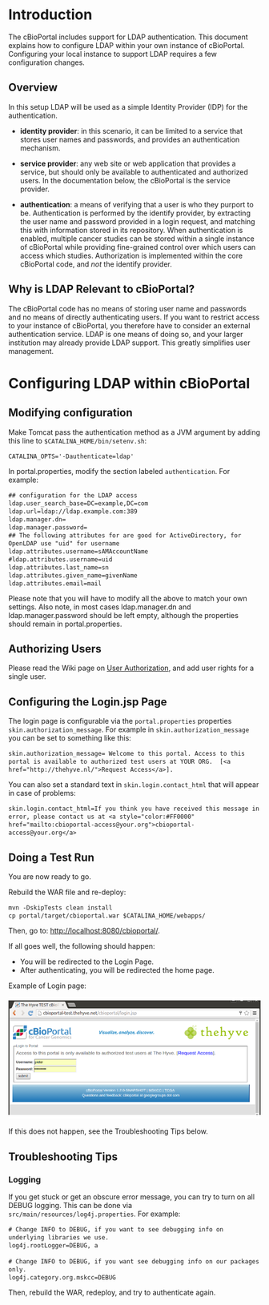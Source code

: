 # Introduction

The cBioPortal includes support for LDAP authentication. This document explains how to configure LDAP within your own instance of cBioPortal.
Configuring your local instance to support LDAP requires a few configuration changes.

## Overview

In this setup LDAP will be used as a simple Identity Provider (IDP) for the authentication.

* **identity provider**:  in this scenario, it can be limited to a service that stores user names and passwords, and provides an authentication mechanism. 

* **service provider**:  any web site or web application that provides a service, but should only be available to authenticated and authorized users.  In the documentation below, the cBioPortal is the service provider.

* **authentication**:  a means of verifying that a user is who they purport to be.  Authentication is performed by the identify provider, by extracting the user name and password provided in a login request, and matching this with information stored in its repository. When authentication is enabled, multiple cancer studies can be stored within a single instance of cBioPortal while providing fine-grained control over which users can access which studies.  Authorization is implemented within the core cBioPortal code, and *not* the identify provider.

## Why is LDAP Relevant to cBioPortal?

The cBioPortal code has no means of storing user name and passwords and no means of directly authenticating users.  If you want to restrict access to your instance of cBioPortal, you therefore have to consider an external authentication service. LDAP is one means of doing so, and your larger institution may already provide LDAP support. This greatly simplifies user management.


# Configuring LDAP within cBioPortal


## Modifying configuration

Make Tomcat pass the authentication method as a JVM argument
by adding this line to `$CATALINA_HOME/bin/setenv.sh`:

    CATALINA_OPTS='-Dauthenticate=ldap'

In portal.properties, modify the section labeled `authentication`.  For example:

    ## configuration for the LDAP access
    ldap.user_search_base=DC=example,DC=com
    ldap.url=ldap://ldap.example.com:389
    ldap.manager.dn=
    ldap.manager.password=
    ## The following attributes for are good for ActiveDirectory, for OpenLDAP use "uid" for username
    ldap.attributes.username=sAMAccountName
    #ldap.attributes.username=uid
    ldap.attributes.last_name=sn
    ldap.attributes.given_name=givenName
    ldap.attributes.email=mail    

Please note that you will have to modify all the above to match your own settings. Also note, in most cases ldap.manager.dn and ldap.manager.password should be left empty, although the properties should remain in portal.properties. 

## Authorizing Users

Please read the Wiki page on [User Authorization](User-Authorization.md), and add user rights for a single user.


## Configuring the Login.jsp Page

The login page is configurable via the `portal.properties` properties `skin.authorization_message`. 
For example in `skin.authorization_message` you can be set to something like this:

```
skin.authorization_message= Welcome to this portal. Access to this portal is available to authorized test users at YOUR ORG.  [<a href="http://thehyve.nl/">Request Access</a>].
```

You can also set a standard text in `skin.login.contact_html` that will appear in case of problems: 

```
skin.login.contact_html=If you think you have received this message in error, please contact us at <a style="color:#FF0000" href="mailto:cbioportal-access@your.org">cbioportal-access@your.org</a>
```


## Doing a Test Run

You are now ready to go.

Rebuild the WAR file and re-deploy:

```
mvn -DskipTests clean install
cp portal/target/cbioportal.war $CATALINA_HOME/webapps/
```

Then, go to:  [http://localhost:8080/cbioportal/](http://localhost:8080/cbioportal/).

If all goes well, the following should happen:

* You will be redirected to the Login Page.
* After authenticating, you will be redirected the home page.

Example of Login page:

![Login page example](images/previews/login_page_example.png)

If this does not happen, see the Troubleshooting Tips  below.


## Troubleshooting Tips 

### Logging

If you get stuck or get an obscure error message, you can try to turn on all DEBUG logging.  This can be done via `src/main/resources/log4j.properties`.  For example:

    # Change INFO to DEBUG, if you want to see debugging info on underlying libraries we use.
    log4j.rootLogger=DEBUG, a
    
    # Change INFO to DEBUG, if you want see debugging info on our packages only.
    log4j.category.org.mskcc=DEBUG

Then, rebuild the WAR, redeploy, and try to authenticate again.  


